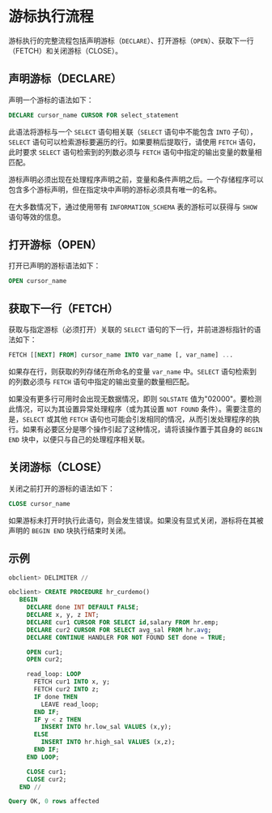 游标执行流程 
===========================

游标执行的完整流程包括声明游标（`DECLARE`）、打开游标（`OPEN`）、获取下一行（FETCH）和关闭游标（CLOSE）。

声明游标（DECLARE） 
----------------------------------

声明一个游标的语法如下：

```sql
DECLARE cursor_name CURSOR FOR select_statement
```



此语法将游标与一个 `SELECT` 语句相关联（`SELECT` 语句中不能包含 `INTO` 子句），`SELECT` 语句可以检索游标要遍历的行。如果要稍后提取行，请使用 `FETCH` 语句，此时要求 `SELECT` 语句检索到的列数必须与 `FETCH` 语句中指定的输出变量的数量相匹配。

游标声明必须出现在处理程序声明之前，变量和条件声明之后。一个存储程序可以包含多个游标声明，但在指定块中声明的游标必须具有唯一的名称。

在大多数情况下，通过使用带有 `INFORMATION_SCHEMA` 表的游标可以获得与 `SHOW` 语句等效的信息。

打开游标（OPEN） 
-------------------------------

打开已声明的游标语法如下：

```sql
OPEN cursor_name
```



获取下一行（FETCH） 
---------------------------------

获取与指定游标（必须打开）关联的 `SELECT` 语句的下一行，并前进游标指针的语法如下：

```sql
FETCH [[NEXT] FROM] cursor_name INTO var_name [, var_name] ...
```



如果存在行，则获取的列存储在所命名的变量 `var_name` 中。`SELECT` 语句检索到的列数必须与 `FETCH` 语句中指定的输出变量的数量相匹配。

如果没有更多行可用时会出现无数据情况，即则 `SQLSTATE` 值为"02000"。要检测此情况，可以为其设置异常处理程序（或为其设置 `NOT FOUND` 条件）。需要注意的是，`SELECT` 或其他 `FETCH` 语句也可能会引发相同的情况，从而引发处理程序的执行。如果有必要区分是哪个操作引起了这种情况，请将该操作置于其自身的 `BEGIN END` 块中，以便只与自己的处理程序相关联。

关闭游标（CLOSE） 
--------------------------------

关闭之前打开的游标的语法如下：

```sql
CLOSE cursor_name
```



如果游标未打开时执行此语句，则会发生错误。如果没有显式关闭，游标将在其被声明的 `BEGIN END` 块执行结束时关闭。

示例 
-----------------------

```sql
obclient> DELIMITER //

obclient> CREATE PROCEDURE hr_curdemo()
   BEGIN
     DECLARE done INT DEFAULT FALSE;
     DECLARE x, y, z INT;
     DECLARE cur1 CURSOR FOR SELECT id,salary FROM hr.emp;
     DECLARE cur2 CURSOR FOR SELECT avg_sal FROM hr.avg;
     DECLARE CONTINUE HANDLER FOR NOT FOUND SET done = TRUE;

     OPEN cur1;
     OPEN cur2;

     read_loop: LOOP
       FETCH cur1 INTO x, y;
       FETCH cur2 INTO z;
       IF done THEN
         LEAVE read_loop;
       END IF;
       IF y < z THEN
         INSERT INTO hr.low_sal VALUES (x,y);
       ELSE
         INSERT INTO hr.high_sal VALUES (x,z);
       END IF;
     END LOOP;

     CLOSE cur1;
     CLOSE cur2;
   END //

Query OK, 0 rows affected
```


